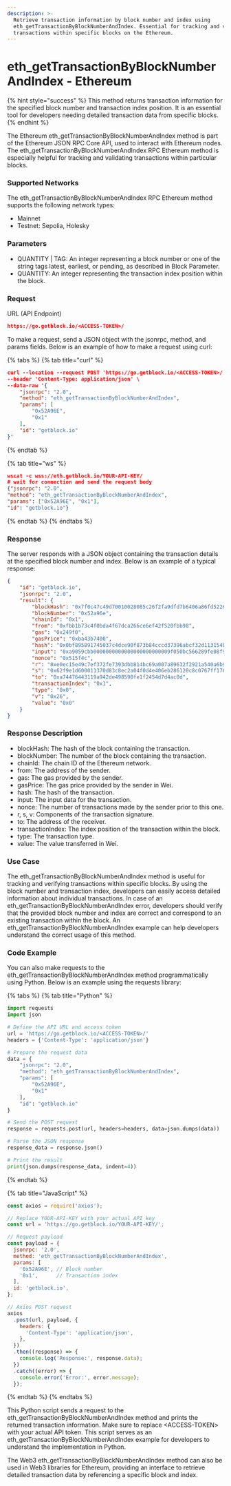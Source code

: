 ```yaml
---
description: >-
  Retrieve transaction information by block number and index using
  eth_getTransactionByBlockNumberAndIndex. Essential for tracking and validating
  transactions within specific blocks on the Ethereum.
---
```


# eth\_getTransactionByBlockNumberAndIndex - Ethereum

{% hint style="success" %}
This method returns transaction information for the specified block number and transaction index position. It is an essential tool for developers needing detailed transaction data from specific blocks.
{% endhint %}

The Ethereum eth\_getTransactionByBlockNumberAndIndex method is part of the Ethereum JSON RPC Core API, used to interact with Ethereum nodes. The eth\_getTransactionByBlockNumberAndIndex RPC Ethereum method is especially helpful for tracking and validating transactions within particular blocks.

### Supported Networks

The eth\_getTransactionByBlockNumberAndIndex RPC Ethereum method supports the following network types:

* Mainnet
* Testnet: Sepolia, Holesky

### Parameters

* QUANTITY | TAG: An integer representing a block number or one of the string tags latest, earliest, or pending, as described in Block Parameter.
* QUANTITY: An integer representing the transaction index position within the block.

### Request

URL (API Endpoint)

```json
https://go.getblock.io/<ACCESS-TOKEN>/
```

To make a request, send a JSON object with the jsonrpc, method, and params fields. Below is an example of how to make a request using curl:

{% tabs %}
{% tab title="curl" %}
```json
curl --location --request POST 'https://go.getblock.io/<ACCESS-TOKEN>/' \
--header 'Content-Type: application/json' \
--data-raw '{
    "jsonrpc": "2.0",
    "method": "eth_getTransactionByBlockNumberAndIndex",
    "params": [
        "0x52A96E",
        "0x1"
    ],
    "id": "getblock.io"
}'
```
{% endtab %}

{% tab title="ws" %}
```json
wscat -c wss://eth.getblock.io/YOUR-API-KEY/ 
# wait for connection and send the request body 
{"jsonrpc": "2.0",
"method": "eth_getTransactionByBlockNumberAndIndex",
"params": ["0x52A96E", "0x1"],
"id": "getblock.io"}
```
{% endtab %}
{% endtabs %}

### Response

The server responds with a JSON object containing the transaction details at the specified block number and index. Below is an example of a typical response:

```json
{
    "id": "getblock.io",
    "jsonrpc": "2.0",
    "result": {
        "blockHash": "0x7f0c47c49d70010028085c26f2fa9dfd7b6406a86fd522610f70852249632a81",
        "blockNumber": "0x52a96e",
        "chainId": "0x1",
        "from": "0xfbb1b73c4f0bda4f67dca266ce6ef42f520fbb98",
        "gas": "0x249f0",
        "gasPrice": "0xba43b7400",
        "hash": "0x0bf895891745037c4dce90f873b84cccd37396abcf32d113154b82fe16016b0d",
        "input": "0xa9059cbb0000000000000000000000009f050bc566289fe08f9534eb8b5b7437071a85ca000000000000000000000000000000000000000000000589b9c8aed550c82400",
        "nonce": "0x515f4c",
        "r": "0xe0ec15e49c7ef372fe7393dbb814bc69a007a89632f2921a540a6b975a2099cf",
        "s": "0x62f9e1d600011370d83c8ec2a04f0d4e406eb286120c8c0767ff176b3ac1789d",
        "to": "0xa74476443119a942de498590fe1f2454d7d4ac0d",
        "transactionIndex": "0x1",
        "type": "0x0",
        "v": "0x26",
        "value": "0x0"
    }
}
```

### Response Description

* blockHash: The hash of the block containing the transaction.
* blockNumber: The number of the block containing the transaction.
* chainId: The chain ID of the Ethereum network.
* from: The address of the sender.
* gas: The gas provided by the sender.
* gasPrice: The gas price provided by the sender in Wei.
* hash: The hash of the transaction.
* input: The input data for the transaction.
* nonce: The number of transactions made by the sender prior to this one.
* r, s, v: Components of the transaction signature.
* to: The address of the receiver.
* transactionIndex: The index position of the transaction within the block.
* type: The transaction type.
* value: The value transferred in Wei.

### Use Case

The eth\_getTransactionByBlockNumberAndIndex method is useful for tracking and verifying transactions within specific blocks. By using the block number and transaction index, developers can easily access detailed information about individual transactions. In case of an eth\_getTransactionByBlockNumberAndIndex error, developers should verify that the provided block number and index are correct and correspond to an existing transaction within the block. An eth\_getTransactionByBlockNumberAndIndex example can help developers understand the correct usage of this method.

### Code Example

You can also make requests to the eth\_getTransactionByBlockNumberAndIndex method programmatically using Python. Below is an example using the requests library:

{% tabs %}
{% tab title="Python" %}
```python
import requests
import json

# Define the API URL and access token
url = 'https://go.getblock.io/<ACCESS-TOKEN>/'
headers = {'Content-Type': 'application/json'}

# Prepare the request data
data = {
    "jsonrpc": "2.0",
    "method": "eth_getTransactionByBlockNumberAndIndex",
    "params": [
        "0x52A96E",
        "0x1"
    ],
    "id": "getblock.io"
}

# Send the POST request
response = requests.post(url, headers=headers, data=json.dumps(data))

# Parse the JSON response
response_data = response.json()

# Print the result
print(json.dumps(response_data, indent=4))
```
{% endtab %}

{% tab title="JavaScript" %}
```javascript
const axios = require('axios');

// Replace YOUR-API-KEY with your actual API key
const url = 'https://go.getblock.io/YOUR-API-KEY/';

// Request payload
const payload = {
  jsonrpc: '2.0',
  method: 'eth_getTransactionByBlockNumberAndIndex',
  params: [
    '0x52A96E', // Block number
    '0x1',      // Transaction index
  ],
  id: 'getblock.io',
};

// Axios POST request
axios
  .post(url, payload, {
    headers: {
      'Content-Type': 'application/json',
    },
  })
  .then((response) => {
    console.log('Response:', response.data);
  })
  .catch((error) => {
    console.error('Error:', error.message);
  });

```
{% endtab %}
{% endtabs %}

This Python script sends a request to the eth\_getTransactionByBlockNumberAndIndex method and prints the returned transaction information. Make sure to replace \<ACCESS-TOKEN> with your actual API token. This script serves as an eth\_getTransactionByBlockNumberAndIndex example for developers to understand the implementation in Python.

The Web3 eth\_getTransactionByBlockNumberAndIndex method can also be used in Web3 libraries for Ethereum, providing an interface to retrieve detailed transaction data by referencing a specific block and index.
